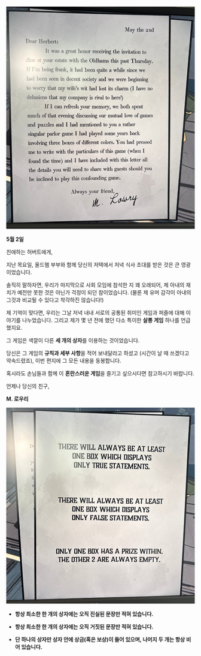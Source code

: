 ![IMG_CF28A8B8-826C-487C-82AE-BEF136E0676D.jpeg](images/IMG_CF28A8B8-826C-487C-82AE-BEF136E0676D.jpeg)

**5월 2일**

친애하는 허버트에게,

지난 목요일, 올드햄 부부와 함께 당신의 저택에서 저녁 식사 초대를 받은 것은 큰 영광이었습니다.

솔직히 말하자면, 우리가 마지막으로 사회 모임에 참석한 지 꽤 오래되어, 제 아내의 재치가 예전만 못한 것은 아닌가 걱정이 되던 참이었습니다. 
(물론 제 유머 감각이 아내의 그것과 비교될 수 있다고 착각하진 않습니다!)

  

제 기억이 맞다면, 우리는 그날 저녁 내내 서로의 공통된 취미인 게임과 퍼즐에 대해 이야기를 나누었습니다. 
그리고 제가 몇 년 전에 했던 다소 특이한 **살롱 게임** 하나를 언급했지요.

그 게임은 색깔이 다른 **세 개의 상자**를 이용하는 것이었습니다.

당신은 그 게임의 **규칙과 세부 사항**을 적어 보내달라고 하셨고 (시간이 날 때 쓰겠다고 약속드렸죠), 이번 편지에 그 모든 내용을 동봉합니다.

혹시라도 손님들과 함께 이 **혼란스러운 게임**을 즐기고 싶으시다면 참고하시기 바랍니다.

언제나 당신의 친구,

**M. 로우리**

![IMG_D520373B-65C0-47ED-8A87-D214B648C81F.jpeg](images/IMG_D520373B-65C0-47ED-8A87-D214B648C81F.jpeg)

- **항상 최소한 한 개의 상자에는 오직 진실된 문장만 적혀 있습니다.**
    
- **항상 최소한 한 개의 상자에는 오직 거짓된 문장만 적혀 있습니다.**
    
- **단 하나의 상자만 상자 안에 상금(혹은 보상)이 들어 있으며, 나머지 두 개는 항상 비어 있습니다.**


